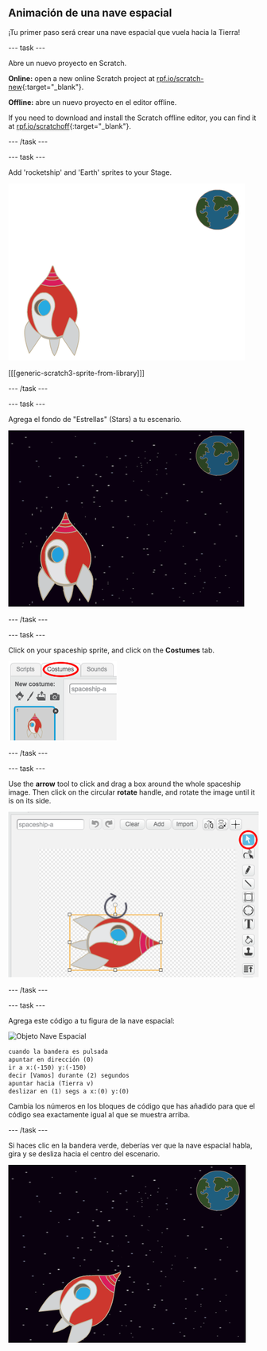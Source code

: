 ## Animación de una nave espacial

¡Tu primer paso será crear una nave espacial que vuela hacia la Tierra!

\--- task \---

Abre un nuevo proyecto en Scratch.

**Online:** open a new online Scratch project at [rpf.io/scratch-new](https://rpf.io/scratchon){:target="_blank"}.

**Offline:** abre un nuevo proyecto en el editor offline.

If you need to download and install the Scratch offline editor, you can find it at [rpf.io/scratchoff](https://rpf.io/scratchoff){:target="_blank"}.

\--- /task \---

\--- task \---

Add 'rocketship' and 'Earth' sprites to your Stage.

![Figuras de la Nave Espacial y de la Tierra](images/space-sprites.png)

[[[generic-scratch3-sprite-from-library]]]

\--- /task \---

\--- task \---

Agrega el fondo de "Estrellas" (Stars) a tu escenario.

![Un fondo espacial](images/space-backdrop.png)

\--- /task \---

\--- task \---

Click on your spaceship sprite, and click on the **Costumes** tab.

![Disfraz de la figura](images/space-costume.png)

\--- /task \---

\--- task \---

Use the **arrow** tool to click and drag a box around the whole spaceship image. Then click on the circular **rotate** handle, and rotate the image until it is on its side.

![Rotando un disfraz](images/space-rotate.png)

\--- /task \---

\--- task \---

Agrega este código a tu figura de la nave espacial:

![Objeto Nave Espacial](images/sprite-spaceship.png)

```blocks3
cuando la bandera es pulsada
apuntar en dirección (0)
ir a x:(-150) y:(-150)
decir [Vamos] durante (2) segundos
apuntar hacia (Tierra v)
deslizar en (1) segs a x:(0) y:(0)
```

Cambia los números en los bloques de código que has añadido para que el código sea exactamente igual al que se muestra arriba.

\--- /task \---

Si haces clic en la bandera verde, deberías ver que la nave espacial habla, gira y se desliza hacia el centro del escenario.

![Cambia los números en los bloques de código que has añadido para que el código sea exactamente igual al que se muestra arriba.](images/space-animate-stage.png)